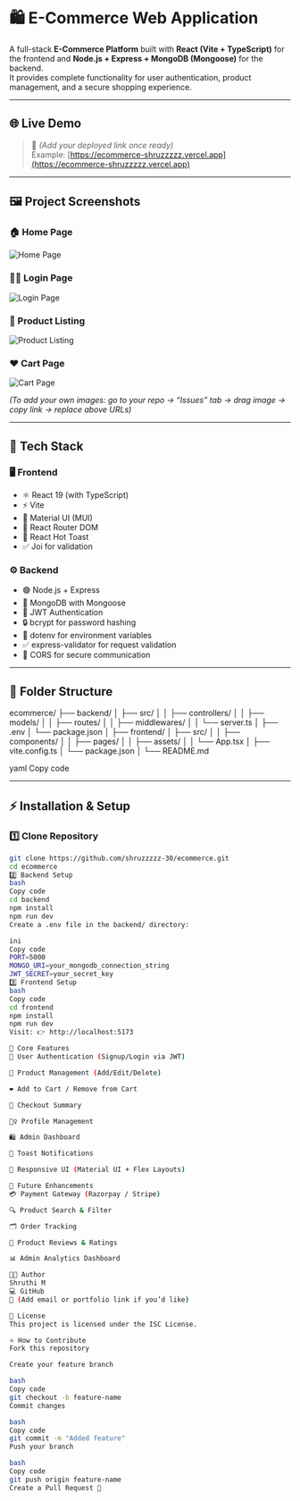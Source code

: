 # 🛍️ E-Commerce Web Application

A full-stack **E-Commerce Platform** built with **React (Vite + TypeScript)** for the frontend and **Node.js + Express + MongoDB (Mongoose)** for the backend.  
It provides complete functionality for user authentication, product management, and a secure shopping experience.

---

## 🌐 Live Demo  
> 🚧 *(Add your deployed link once ready)*  
Example: [https://ecommerce-shruzzzzz.vercel.app](https://ecommerce-shruzzzzz.vercel.app)

---

## 🖼️ Project Screenshots  

### 🏠 Home Page  
![Home Page](https://github.com/shruzzzzz-30/ecommerce/assets/your_image_id/home.png)

### 🧍‍♀️ Login Page  
![Login Page](https://github.com/shruzzzzz-30/ecommerce/assets/your_image_id/login.png)

### 🛒 Product Listing  
![Product Listing](https://github.com/shruzzzzz-30/ecommerce/assets/your_image_id/products.png)

### ❤️ Cart Page  
![Cart Page](https://github.com/shruzzzzz-30/ecommerce/assets/your_image_id/cart.png)

*(To add your own images: go to your repo → “Issues” tab → drag image → copy link → replace above URLs)*  

---

## 🚀 Tech Stack

### 🖥️ Frontend
- ⚛️ React 19 (with TypeScript)
- ⚡ Vite
- 🎨 Material UI (MUI)
- 🔄 React Router DOM
- 🔔 React Hot Toast
- ✅ Joi for validation

### ⚙️ Backend
- 🟢 Node.js + Express
- 🍃 MongoDB with Mongoose
- 🔐 JWT Authentication
- 🔒 bcrypt for password hashing
- 🌿 dotenv for environment variables
- ✅ express-validator for request validation
- 🔗 CORS for secure communication

---

## 📁 Folder Structure

ecommerce/
├── backend/
│ ├── src/
│ │ ├── controllers/
│ │ ├── models/
│ │ ├── routes/
│ │ ├── middlewares/
│ │ └── server.ts
│ ├── .env
│ └── package.json
│
├── frontend/
│ ├── src/
│ │ ├── components/
│ │ ├── pages/
│ │ ├── assets/
│ │ └── App.tsx
│ ├── vite.config.ts
│ └── package.json
│
└── README.md

yaml
Copy code

---

## ⚡ Installation & Setup

### 1️⃣ Clone Repository
```bash
git clone https://github.com/shruzzzzz-30/ecommerce.git
cd ecommerce
2️⃣ Backend Setup
bash
Copy code
cd backend
npm install
npm run dev
Create a .env file in the backend/ directory:

ini
Copy code
PORT=5000
MONGO_URI=your_mongodb_connection_string
JWT_SECRET=your_secret_key
3️⃣ Frontend Setup
bash
Copy code
cd frontend
npm install
npm run dev
Visit: 👉 http://localhost:5173

🌟 Core Features
🔐 User Authentication (Signup/Login via JWT)

🛒 Product Management (Add/Edit/Delete)

❤️ Add to Cart / Remove from Cart

🧾 Checkout Summary

🧍‍♀️ Profile Management

🛍️ Admin Dashboard

💬 Toast Notifications

📱 Responsive UI (Material UI + Flex Layouts)

🧠 Future Enhancements
💳 Payment Gateway (Razorpay / Stripe)

🔍 Product Search & Filter

🗂️ Order Tracking

🌟 Product Reviews & Ratings

📊 Admin Analytics Dashboard

🧑‍💻 Author
Shruthi M
💻 GitHub
📧 (Add email or portfolio link if you’d like)

🪪 License
This project is licensed under the ISC License.

⭐ How to Contribute
Fork this repository

Create your feature branch

bash
Copy code
git checkout -b feature-name
Commit changes

bash
Copy code
git commit -m "Added feature"
Push your branch

bash
Copy code
git push origin feature-name
Create a Pull Request 🚀



